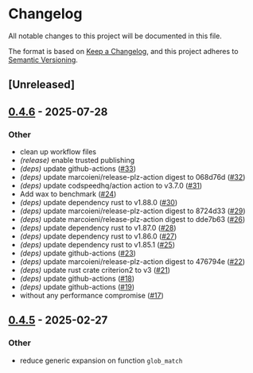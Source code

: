 # Changelog

All notable changes to this project will be documented in this file.

The format is based on [Keep a Changelog](https://keepachangelog.com/en/1.0.0/),
and this project adheres to [Semantic Versioning](https://semver.org/spec/v2.0.0.html).

## [Unreleased]

## [0.4.6](https://github.com/oxc-project/fast-glob/compare/v0.4.5...v0.4.6) - 2025-07-28

### Other

- clean up workflow files
- *(release)* enable trusted publishing
- *(deps)* update github-actions ([#33](https://github.com/oxc-project/fast-glob/pull/33))
- *(deps)* update marcoieni/release-plz-action digest to 068d76d ([#32](https://github.com/oxc-project/fast-glob/pull/32))
- *(deps)* update codspeedhq/action action to v3.7.0 ([#31](https://github.com/oxc-project/fast-glob/pull/31))
- Add wax to benchmark ([#24](https://github.com/oxc-project/fast-glob/pull/24))
- *(deps)* update dependency rust to v1.88.0 ([#30](https://github.com/oxc-project/fast-glob/pull/30))
- *(deps)* update marcoieni/release-plz-action digest to 8724d33 ([#29](https://github.com/oxc-project/fast-glob/pull/29))
- *(deps)* update marcoieni/release-plz-action digest to dde7b63 ([#26](https://github.com/oxc-project/fast-glob/pull/26))
- *(deps)* update dependency rust to v1.87.0 ([#28](https://github.com/oxc-project/fast-glob/pull/28))
- *(deps)* update dependency rust to v1.86.0 ([#27](https://github.com/oxc-project/fast-glob/pull/27))
- *(deps)* update dependency rust to v1.85.1 ([#25](https://github.com/oxc-project/fast-glob/pull/25))
- *(deps)* update github-actions ([#23](https://github.com/oxc-project/fast-glob/pull/23))
- *(deps)* update marcoieni/release-plz-action digest to 476794e ([#22](https://github.com/oxc-project/fast-glob/pull/22))
- *(deps)* update rust crate criterion2 to v3 ([#21](https://github.com/oxc-project/fast-glob/pull/21))
- *(deps)* update github-actions ([#18](https://github.com/oxc-project/fast-glob/pull/18))
- *(deps)* update github-actions ([#19](https://github.com/oxc-project/fast-glob/pull/19))
- without any performance compromise ([#17](https://github.com/oxc-project/fast-glob/pull/17))

## [0.4.5](https://github.com/oxc-project/fast-glob/compare/v0.4.4...v0.4.5) - 2025-02-27

### Other

- reduce generic expansion on function `glob_match`
